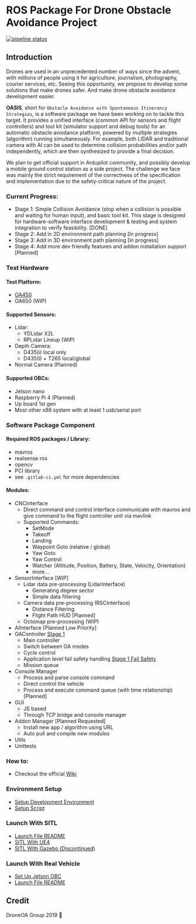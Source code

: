 # ROS Package For Drone Obstacle Avoidance Project

[![pipeline status](https://gitlab.tuotuogzs.com/droneoa/droneoa_ros/badges/master/pipeline.svg)](https://gitlab.tuotuogzs.com/droneoa/droneoa_ros/commits/master)

## Introduction
Drones are used in an unprecedented number of ways since the advent, with millions of people using it for agriculture, journalism, photography, courier services, etc. Seeing this opportunity, we propose to develop some solutions that make drones safer. And make drone obstacle avoidance development easier.

**OASIS**, short for `Obstacle Avoidance with Spontaneous Itinerancy Strategies`, is a software package we have been working on to tackle this target. It provides a unified interface (common API for sensors and flight controllers) and tool kit (simulator support and debug tools) for an automatic obstacle avoidance platform, powered by multiple strategies (algorithm) running simultaneously. For example, both LIDAR and traditional camera with AI can be used to determine collision probabilities and/or path independently, which are then synthesized to provide a final decision.

We plan to get official support in Ardupilot community, and possibly develop a mobile ground control station as a side project. The challenge we face was mainly the strict requirement of the correctness of the specification and implementation due to the safety-critical nature of the project.

### Current Progress:
- Stage 1: Simple Collision Avoidance (stop when a collision is possible and waiting for human input), and basic tool kit. This stage is designed for hardware-software interface development & testing and system integration to verify feasibility. [DONE]
- Stage 2: Add in 2D environment path planning [In progress]
- Stage 3: Add in 3D environment path planning [In progress]
- Stage 4: Add more dev friendly features and addon installation support [Planned]

### Test Hardware

#### Test Platform:
- [OA450](https://gitlab.tuotuogzs.com/droneoa/droneoa_ros/wikis/Test-Vehicle-OA450)
- OA650 (WIP)

#### Supported Sensors:
- Lidar:
    - YDLidar X2L
    - RPLidar Lineup (WIP)
- Depth Camera:
    - D435(i) local only
    - D435(I) + T265 local/global
- Normal Camera (Planned)

#### Supported OBCs:
- Jetson nano
- Raspberry Pi 4 (Planned)
- Up board 1st gen
- Most other x86 system with at least 1 usb/serial port

### Software Package Component
#### Required ROS packages / Library:
- mavros
- realsense ros
- opencv
- PCI library
- see `.gitlab-ci.yml` for more dependencies

#### Modules:
- CNCInterface
    - Direct command and control interface communicate with mavros and give command to the flight controller unit via mavlink
    - Supported Commands:
        - SetMode
        - Takeoff
        - Landing
        - Waypoint Goto (relative / global)
        - Yaw Goto
        - Yaw Control
        - Watcher (Altitude, Position, Battery, State, Velocity, Orientation)
        - more...
- SensorInterface [WIP]
    - Lidar data pre-processing (LidarInterface)
        - Generating degree sector
        - Simple data filtering
    - Camera data pre-processing (RSCInterface)
        - Distance Filtering
        - Flight Path HUD [Planned]
    - Octomap pre-processing (WIP)
- AIInterface [Planned Low Priority]
- OAController [Stage 1](https://gitlab.tuotuogzs.com/droneoa/droneoa_ros/wikis/Stage-1-Collision-Avoidance-Flow)
    - Main controller
    - Switch between OA modes
    - Cycle control
    - Application level fail safety handling [Stage 1 Fail Safety](https://gitlab.tuotuogzs.com/droneoa/droneoa_ros/wikis/Stage-1-Fail-Safety-Graph)
    - Mission queue
- Console Manager
    - Process and parse console command
    - Direct control the vehicle
    - Process and execute command queue (with time relationship) [Planned]
- GUI
    - JS based
    - Through TCP bridge and console manager
- Addon Manager [Planned Requested]
    - Install new app / algorithm using URL
    - Auto pull and compile new modules
- Utils
- Unittests

### How to:
- Checkout the official [Wiki](http://droneoa.tuotuogzs.net/droneoa_gitbook) 

### Environment Setup
- [Setup Development Environment](ENVSetup.md)
- [Setup Script](https://gitlab.tuotuogzs.com/droneoa/droneoa_ros/-/tree/master/scripts/setup)

### Launch With SITL
- [Launch File README](launch/README.md)
- [SITL With UE4](https://gitlab.tuotuogzs.com/droneoa/droneoa_ros_ue4_simulator)
- [SITL With Gazebo (Discontinued)](https://gitlab.tuotuogzs.com/droneoa/droneoa_ros/wikis/SITL%20With%20Gazebo)

### Launch With Real Vehicle
- [Set Up Jetson OBC](https://gitlab.tuotuogzs.com/droneoa/jetson-nano-obc-setup)
- [Launch File README](launch/README.md)

## Credit
DroneOA Group 2019 :palm_tree:

